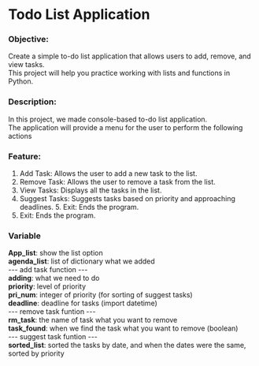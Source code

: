 # Todo List Application

### Objective:
Create a simple to-do list application that allows users to add, remove, and view tasks.\
This project will help you practice working with lists and functions in Python.

### Description:
In this project, we made console-based to-do list application.\
The application will provide a menu for the user to perform the following actions

### Feature:
1. Add Task: Allows the user to add a new task to the list.
2. Remove Task: Allows the user to remove a task from the list.
3. View Tasks: Displays all the tasks in the list.
4. Suggest Tasks: Suggests tasks based on priority and approaching deadlines. 5. Exit: Ends the program. 
5. Exit: Ends the program.

### Variable
**App_list**: show the list option\
**agenda_list**: list of dictionary what we added\
--- add task function ---\
**adding**: what we need to do\
**priority**: level of priority\
**pri_num**: integer of priority (for sorting of suggest tasks)\
**deadline**: deadline for tasks (import datetime)\
--- remove task funtion ---\
**rm_task**: the name of task what you want to remove\
**task_found**: when we find the task what you want to remove (boolean)\
--- suggest task funtion ---\
**sorted_list**: sorted the tasks by date, and when the dates were the same, sorted by priority

